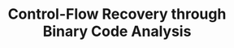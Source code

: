 ---
title: "Control-Flow Recovery through Binary Code Analysis"
event_date: "2016-05-12 14:00:00"
description: >
    ### [Emmanuel Fleury](http://www.labri.fr/perso/fleury/), [Labri](http://www.labri.fr/)

    Binary code analysis is required when you only have access to program's binary
    code, or when you do not trust the compile chain that you use. In the last two
    decades, this field has made big progress but, still, it remains confidential
    and most of the people will just consider it as classical program analysis. In
    fact, binary analysis induces a lot of practical and theoritical problems which
    are specific to binary code analysis.

    I will present the context of binary analysis and develop the specific problems
    that are linked to this topic (dynamic jumps, loop unwinding, self-modifying
    code, ...). Then, I will introduce our intermediate representation (microcode)
    and explain our main algorithm to rebuild the control flow of a binary program.
event_url: http://confiance-numerique.clermont-universite.fr/
location:
    name: IUT Amphi B
    street_address: Campus des Cézeaux - BP86
    postal_code: 63172
    city: Aubière
tags: [ "confiance numerique" ]
organizer:
    name:
    website:
    twitter:
---